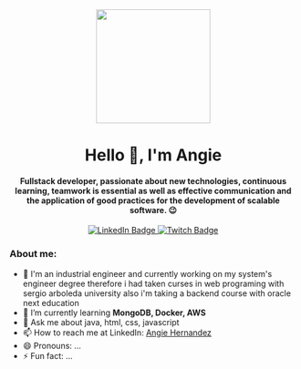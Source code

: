 <div id="header" align="center">
        <img src="https://media.giphy.com/media/vqxviVfqGAa14SgeiC/giphy.gif" width="200" />
        <h1 align="center">Hello 👋, I'm Angie</h1>        
        <h4 align="">Fullstack developer, passionate about new technologies, continuous learning, teamwork is essential as well as effective communication and the application of good practices for the development of scalable software. 😉</h4>
</div>

<div id="badges" align="center">
    <a href="https://www.linkedin.com/in/angie-vannesa-hernandez-chivata-643a04141/" target="_blank">
        <img src="https://img.shields.io/twitter/url?label=LinkedIn&logo=LinkedIn&style=social&url=https%3A%2F%2Fwww.linkedin.com%2Fin%2Fangie-vannesa-hernandez-chivata-643a04141%2F"
            alt="LinkedIn Badge" />
 </a>
 <a href="http://twitch.com/youdevs" target="_blank">
        <img src="https://img.shields.io/twitch/status/youdevs?color=purple&logo=twitch&style=for-the-badge"
            alt="Twitch Badge" />
    </a>


</div>            

### About me:

- 🔭 I'm an industrial engineer and currently working on my system's
engineer degree therefore i had taken curses in web programing
with sergio arboleda university also i'm taking a backend course with oracle next education
- 🌱 I’m currently learning **MongoDB, Docker, AWS**
- 💬 Ask me about java, html, css, javascript
- 📫 How to reach me at LinkedIn: [Angie Hernandez](https://www.linkedin.com/in/angie-vannesa-hernandez-chivata-643a04141/)
- 😄 Pronouns: ...
- ⚡ Fun fact: ...

